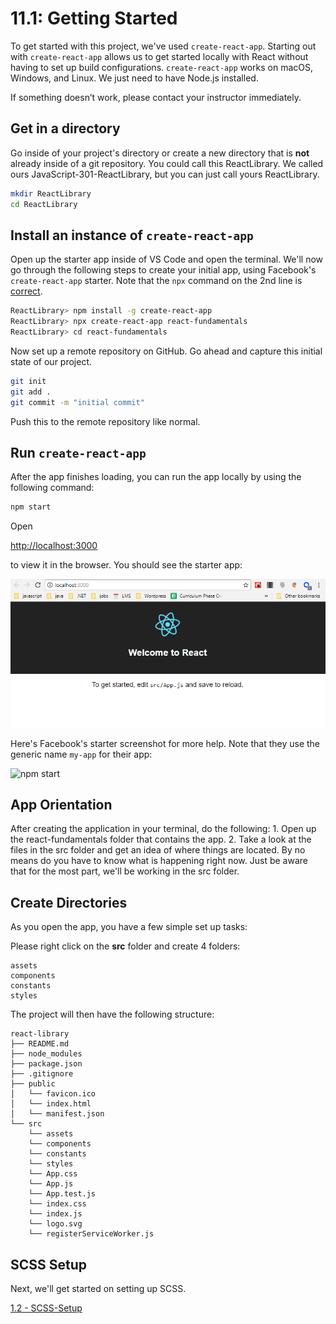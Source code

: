 # 11.1: Getting Started

To get started with this project, we've used `create-react-app`. Starting out with `create-react-app` allows us to get started locally with React without having to set up build configurations. `create-react-app` works on macOS, Windows, and Linux. We just need to have Node.js installed.

If something doesn’t work, please contact your instructor immediately.

## Get in a directory

Go inside of your project's directory or create a new directory that is **not** already inside of a git repository. You could call this ReactLibrary. We called ours JavaScript-301-ReactLibrary, but you can just call yours ReactLibrary.

```bash
mkdir ReactLibrary
cd ReactLibrary
```

## Install an instance of `create-react-app`

Open up the starter app inside of VS Code and open the terminal. We'll now go through the following steps to create your initial app, using Facebook's `create-react-app` starter. Note that the `npx` command on the 2nd line is [correct](https://medium.com/@maybekatz/introducing-npx-an-npm-package-runner-55f7d4bd282b).

```bash
ReactLibrary> npm install -g create-react-app
ReactLibrary> npx create-react-app react-fundamentals
ReactLibrary> cd react-fundamentals
```

Now set up a remote repository on GitHub. Go ahead and capture this initial state of our project.

```bash
git init
git add .
git commit -m "initial commit"
```

Push this to the remote repository like normal.

## Run `create-react-app`

After the app finishes loading, you can run the app locally by using the following command:

```bash
npm start
```

Open 

[http://localhost:3000](http://localhost:3000)

 to view it in the browser. You should see the starter app: 

![Initial Run](../.gitbook/assets/1.0-cra-initial.PNG)

Here's Facebook's starter screenshot for more help. Note that they use the generic name `my-app` for their app:

![npm start](https://cdn.rawgit.com/facebookincubator/create-react-app/27b42ac/screencast.svg)

## App Orientation

After creating the application in your terminal, do the following: 1. Open up the react-fundamentals folder that contains the app. 2. Take a look at the files in the src folder and get an idea of where things are located. By no means do you have to know what is happening right now. Just be aware that for the most part, we'll be working in the src folder.   


## Create Directories

As you open the app, you have a few simple set up tasks:

Please right click on the **src** folder and create 4 folders:

```text
assets
components
constants
styles
```

The project will then have the following structure:

```text
react-library
├── README.md
├── node_modules
├── package.json
├── .gitignore
├── public
│   └── favicon.ico
│   └── index.html
│   └── manifest.json
└── src
    └── assets
    └── components
    └── constants
    └── styles
    └── App.css
    └── App.js
    └── App.test.js
    └── index.css
    └── index.js
    └── logo.svg
    └── registerServiceWorker.js
```

## SCSS Setup

Next, we'll get started on setting up SCSS.

[1.2 - SCSS-Setup](11.2-sass-setup.md)

